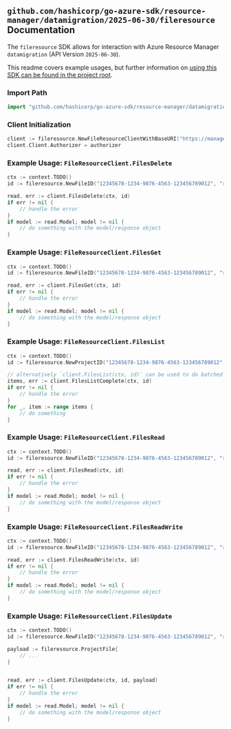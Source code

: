 
## `github.com/hashicorp/go-azure-sdk/resource-manager/datamigration/2025-06-30/fileresource` Documentation

The `fileresource` SDK allows for interaction with Azure Resource Manager `datamigration` (API Version `2025-06-30`).

This readme covers example usages, but further information on [using this SDK can be found in the project root](https://github.com/hashicorp/go-azure-sdk/tree/main/docs).

### Import Path

```go
import "github.com/hashicorp/go-azure-sdk/resource-manager/datamigration/2025-06-30/fileresource"
```


### Client Initialization

```go
client := fileresource.NewFileResourceClientWithBaseURI("https://management.azure.com")
client.Client.Authorizer = authorizer
```


### Example Usage: `FileResourceClient.FilesDelete`

```go
ctx := context.TODO()
id := fileresource.NewFileID("12345678-1234-9876-4563-123456789012", "resourceGroupName", "serviceName", "projectName", "fileName")

read, err := client.FilesDelete(ctx, id)
if err != nil {
	// handle the error
}
if model := read.Model; model != nil {
	// do something with the model/response object
}
```


### Example Usage: `FileResourceClient.FilesGet`

```go
ctx := context.TODO()
id := fileresource.NewFileID("12345678-1234-9876-4563-123456789012", "resourceGroupName", "serviceName", "projectName", "fileName")

read, err := client.FilesGet(ctx, id)
if err != nil {
	// handle the error
}
if model := read.Model; model != nil {
	// do something with the model/response object
}
```


### Example Usage: `FileResourceClient.FilesList`

```go
ctx := context.TODO()
id := fileresource.NewProjectID("12345678-1234-9876-4563-123456789012", "resourceGroupName", "serviceName", "projectName")

// alternatively `client.FilesList(ctx, id)` can be used to do batched pagination
items, err := client.FilesListComplete(ctx, id)
if err != nil {
	// handle the error
}
for _, item := range items {
	// do something
}
```


### Example Usage: `FileResourceClient.FilesRead`

```go
ctx := context.TODO()
id := fileresource.NewFileID("12345678-1234-9876-4563-123456789012", "resourceGroupName", "serviceName", "projectName", "fileName")

read, err := client.FilesRead(ctx, id)
if err != nil {
	// handle the error
}
if model := read.Model; model != nil {
	// do something with the model/response object
}
```


### Example Usage: `FileResourceClient.FilesReadWrite`

```go
ctx := context.TODO()
id := fileresource.NewFileID("12345678-1234-9876-4563-123456789012", "resourceGroupName", "serviceName", "projectName", "fileName")

read, err := client.FilesReadWrite(ctx, id)
if err != nil {
	// handle the error
}
if model := read.Model; model != nil {
	// do something with the model/response object
}
```


### Example Usage: `FileResourceClient.FilesUpdate`

```go
ctx := context.TODO()
id := fileresource.NewFileID("12345678-1234-9876-4563-123456789012", "resourceGroupName", "serviceName", "projectName", "fileName")

payload := fileresource.ProjectFile{
	// ...
}


read, err := client.FilesUpdate(ctx, id, payload)
if err != nil {
	// handle the error
}
if model := read.Model; model != nil {
	// do something with the model/response object
}
```
